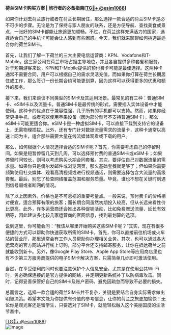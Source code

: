 **荷兰SIM卡购买方案 | 旅行者的必备指南[[TG💪+ @esim1088](https://t.me/s/esim1088)]**

如果你计划去荷兰旅行或者在荷兰长期居住，那么选择一款合适的荷兰SIM卡是必不可少的步骤。无论是为了保持与家人朋友的联系，还是方便导航、查找美食或景点，一张好的SIM卡都能让旅途更加顺畅。不过，在荷兰这样充满活力的国家，选择适合自己的手机卡可能会让人感到有些困惑。今天，我们就来聊聊如何挑选最适合你的荷兰SIM卡。

首先，让我们了解一下荷兰的三大主要电信运营商：KPN、Vodafone和T-Mobile。这三家公司在荷兰市场占据主导地位，并且各自提供多种套餐和服务。对于短期游客来说，KPN和T-Mobile提供的预付费卡可能是最佳选择。这两种卡通常不需要合同，用户可以根据自己的需求灵活充值。而如果你打算在荷兰长期居住或工作，那么签订一份长期合约可能更划算，因为这样可以获得更多的优惠和额外的服务。

接下来，我们来谈谈不同类型的SIM卡及其适用场景。最常见的有三种：普通SIM卡、eSIM卡以及流量卡。普通SIM卡是最传统的形式，需要插入实体设备中才能使用。这种卡的优点在于兼容性强，几乎所有的手机都可以支持。然而，如果你经常更换手机，或者喜欢使用苹果设备（因为部分型号不支持普通SIM卡），那么eSIM卡可能更适合你。eSIM卡是一种虚拟SIM卡，可以直接下载到支持它的设备上，无需物理插拔。此外，还有专门针对数据流量需求的流量卡，这种卡通常以高速上网为主，适合那些需要大量在线流媒体观看或下载的用户。

那么，如何根据个人情况选择合适的SIM卡呢？首先，你需要考虑自己的停留时间。如果是短暂停留几天到几周，可以选择预付费的普通SIM卡或eSIM卡；如果停留时间较长，则可以考虑购买长期合同套餐。其次，要评估自己对数据流量的需求量。如果你只是偶尔发邮件或浏览网页，那么基础套餐就足够了；但如果你需要频繁使用社交媒体、观看高清视频或进行视频通话，则需要选择包含大流量的高级套餐。最后，别忘了检查网络覆盖范围和服务质量。毕竟，谁也不想在关键时刻遇到信号弱或者断网的情况。

除了以上因素外，价格也是不可忽视的重要考量点。一般来说，预付费卡的价格相对便宜，适合预算有限的旅客；而长期合同虽然初期投入较高，但从长远来看性价比更高。此外，许多运营商还会推出各种促销活动，比如免费赠送流量、延长有效期等，因此建议多比较几家运营商的官网信息，找到最划算的选项。

说到这里，你可能会问：“我该从哪里开始购买这些SIM卡呢？”其实，现在有很多便捷的方式可以帮助你快速获取所需的SIM卡。首先，你可以直接前往机场或火车站的营业厅，那里通常会有工作人员帮助你办理相关业务。其次，也可以通过各大运营商的官方网站进行线上订购，部分平台还支持邮寄服务，让你在抵达荷兰之前就能收到新卡。另外，像Google Play Store、Apple App Store等应用商店里也有不少第三方服务商提供的电子SIM卡解决方案，只需简单几步即可激活使用。

当然，在享受便利的同时也要注意保护个人信息安全。尤其是在使用公共Wi-Fi时，务必确保连接的是官方提供的网络，并定期更新系统补丁以防病毒攻击。同时，记得妥善保管好自己的SIM卡及账户密码，避免因疏忽而导致不必要的损失。

总而言之，选择一款合适的荷兰SIM卡并不复杂，关键是要结合自身实际需求做出明智决策。希望本文能为你提供有价值的参考信息，让你的荷兰之旅更加愉快！无论你是观光客还是留学生，只要选对了SIM卡，就能轻松融入这个美丽国度的生活节奏中。

[[TG💪+ @esim1088](https://t.me/s/esim1088)]  
![Image](https://i.postimg.cc/4NQfJmqS/Snipaste-2025-05-13-00-14-12.png)